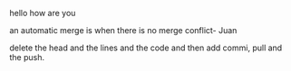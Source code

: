 hello how are you



an automatic merge is when there is no merge conflict- Juan



delete the head and the lines and the code and then add commi, pull and the push.